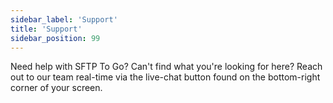 ```yaml
---
sidebar_label: 'Support'
title: 'Support'
sidebar_position: 99
---
```

Need help with SFTP To Go? Can't find what you're looking for here? Reach out to our team real-time via the live-chat button found on the bottom-right corner of your screen.
